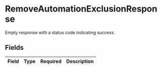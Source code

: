 # RemoveAutomationExclusionResponse

Empty response with a status code indicating success.


## Fields

| Field       | Type        | Required    | Description |
| ----------- | ----------- | ----------- | ----------- |